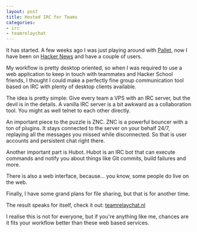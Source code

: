 ```yaml
---
layout: post
title: Hosted IRC for Teams
categories:
- irc
- teamrelaychat
---
```


It has started. A few weeks ago I was just playing around with [Pallet](http://palletops.com/), now I have been on [Hacker News](https://news.ycombinator.com/item?id=5584817) and have a couple of users.

My workflow is pretty desktop oriented, so when I was required to use a web application to keep in touch with teammates and Hacker School friends, I thought I could make a perfectly fine group communication tool based on IRC with plenty of desktop clients available.

The idea is pretty simple: Give every team a VPS with an IRC server, but the devil is in the details. A vanilla IRC server is a bit awkward as a collaboration tool. You might as well telnet to each other directly.

An important piece to the puzzle is ZNC. ZNC is a powerful bouncer with a ton of plugins. It stays connected to the server on your behalf 24/7, replaying all the messages you missed while disconnected. So that is user accounts and persistent chat right there.

Another important part is Hubot. Hubot is an IRC bot that can execute commands and notify you about things like Git commits, build failures and more.

There is also a web interface, because… you know, some people do live on the web.

Finally, I have some grand plans for file sharing, but that is for another time.

The result speaks for itself, check it out: [teamrelaychat.nl](http://teamrelaychat.nl/)

I realise this is not for everyone, but if you're anything like me, chances are it fits your workflow better than these web based services.